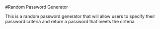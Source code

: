#Random Password Generator

This is a random password generator that will allow users to specify their password criteria and return a password that meets the criteria.
